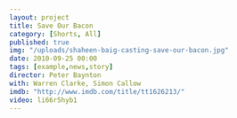 ```yaml
---
layout: project
title: Save Our Bacon
category: [Shorts, All]
published: true
img: "/uploads/shaheen-baig-casting-save-our-bacon.jpg"
date: 2010-09-25 00:00
tags: [example,news,story]
director: Peter Baynton
with: Warren Clarke, Simon Callow
imdb: "http://www.imdb.com/title/tt1626213/"
video: li66r5hyb1
---
```



